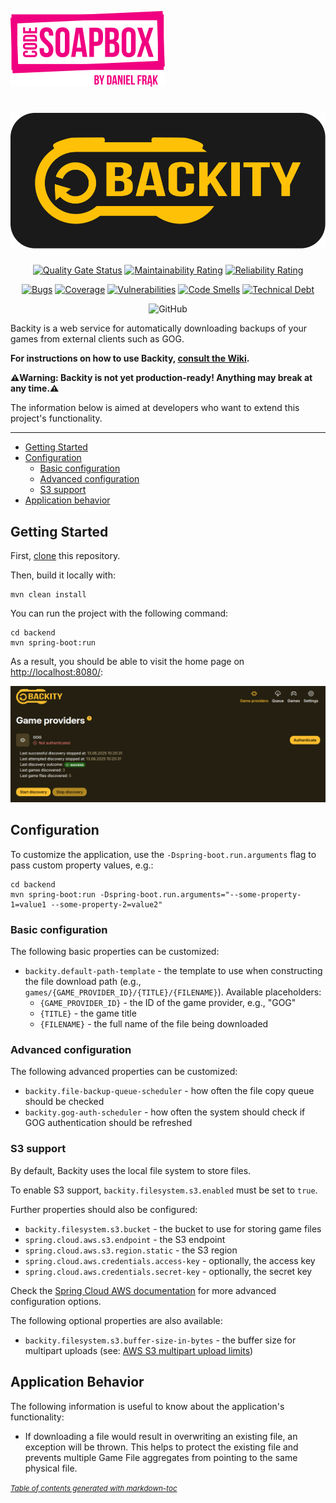 [![Code Soapbox Logo](readme-images/codesoapbox_logo.svg)](https://codesoapbox.dev/)

<div align="center">

# ![Backity](readme-images/logo.svg)

[![Quality Gate Status](https://sonarcloud.io/api/project_badges/measure?project=backity&metric=alert_status)](https://sonarcloud.io/dashboard?id=backity)
[![Maintainability Rating](https://sonarcloud.io/api/project_badges/measure?project=backity&metric=sqale_rating)](https://sonarcloud.io/dashboard?id=backity)
[![Reliability Rating](https://sonarcloud.io/api/project_badges/measure?project=backity&metric=reliability_rating)](https://sonarcloud.io/dashboard?id=backity)

[![Bugs](https://sonarcloud.io/api/project_badges/measure?project=backity&metric=bugs)](https://sonarcloud.io/dashboard?id=backity)
[![Coverage](https://sonarcloud.io/api/project_badges/measure?project=backity&metric=coverage)](https://sonarcloud.io/dashboard?id=backity)
[![Vulnerabilities](https://sonarcloud.io/api/project_badges/measure?project=backity&metric=vulnerabilities)](https://sonarcloud.io/dashboard?id=backity)
[![Code Smells](https://sonarcloud.io/api/project_badges/measure?project=backity&metric=code_smells)](https://sonarcloud.io/dashboard?id=backity)
[![Technical Debt](https://sonarcloud.io/api/project_badges/measure?project=backity&metric=sqale_index)](https://sonarcloud.io/dashboard?id=backity)

![GitHub](https://img.shields.io/github/license/daniel-frak/backity)

</div>

Backity is a web service for automatically downloading backups of your games from external clients such as GOG.

**For instructions on how to use Backity, [consult the Wiki](https://github.com/daniel-frak/backity/wiki).**

**⚠️Warning: Backity is not yet production-ready! Anything may break at any time.⚠️**

The information below is aimed at developers who want to extend this project's functionality.

---

- [Getting Started](#getting-started)
- [Configuration](#configuration)
  * [Basic configuration](#basic-configuration)
  * [Advanced configuration](#advanced-configuration)
  * [S3 support](#s3-support)
- [Application behavior](#application-behavior)

## Getting Started

First, [clone](https://docs.github.com/en/github/creating-cloning-and-archiving-repositories/cloning-a-repository-from-github/cloning-a-repository) this repository.

Then, build it locally with:

```shell
mvn clean install
```

You can run the project with the following command:

```shell
cd backend
mvn spring-boot:run
```

As a result, you should be able to visit the home page on [http://localhost:8080/](http://localhost:8080/):

![home page screenshot](readme-images/home-page-screenshot.png)

## Configuration

To customize the application, use the `-Dspring-boot.run.arguments` flag to pass custom property values, e.g.:

```shell
cd backend
mvn spring-boot:run -Dspring-boot.run.arguments="--some-property-1=value1 --some-property-2=value2"
```

### Basic configuration

The following basic properties can be customized:

- `backity.default-path-template` - the template to use when constructing the file download path
  (e.g., `games/{GAME_PROVIDER_ID}/{TITLE}/{FILENAME}`). Available placeholders:
  - `{GAME_PROVIDER_ID}` - the ID of the game provider, e.g., "GOG"
  - `{TITLE}` - the game title
  - `{FILENAME}` - the full name of the file being downloaded

### Advanced configuration

The following advanced properties can be customized:

- `backity.file-backup-queue-scheduler` - how often the file copy queue should be checked
- `backity.gog-auth-scheduler` - how often the system should check if GOG authentication should be refreshed 

### S3 support

By default, Backity uses the local file system to store files.

To enable S3 support, `backity.filesystem.s3.enabled` must be set to `true`.

Further properties should also be configured:
- `backity.filesystem.s3.bucket` - the bucket to use for storing game files
- `spring.cloud.aws.s3.endpoint` - the S3 endpoint
- `spring.cloud.aws.s3.region.static` - the S3 region
- `spring.cloud.aws.credentials.access-key` - optionally, the access key
- `spring.cloud.aws.credentials.secret-key` - optionally, the secret key

Check the [Spring Cloud AWS documentation](https://docs.awspring.io/spring-cloud-aws/docs/3.0.0-M1/reference/html/index.html)
for more advanced configuration options.

The following optional properties are also available:
- `backity.filesystem.s3.buffer-size-in-bytes` - the buffer size for multipart uploads
  (see: [AWS S3 multipart upload limits](https://docs.aws.amazon.com/AmazonS3/latest/userguide/qfacts.html))

## Application Behavior

The following information is useful to know about the application's functionality:

- If downloading a file would result in overwriting an existing file, an exception will be thrown.
  This helps to protect the existing file
  and prevents multiple Game File aggregates from pointing to the same physical file.


<small><i><a href='http://ecotrust-canada.github.io/markdown-toc/'>Table of contents generated with
markdown-toc</a></i></small>
